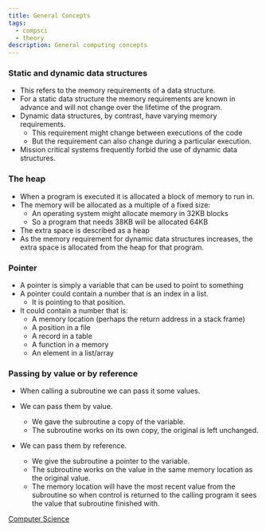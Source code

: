 ```yaml
---
title: General Concepts
tags:
  - compsci
  - theory
description: General computing concepts
---
```


### Static and dynamic data structures

- This refers to the memory requirements of a data structure.
- For a static data structure the memory requirements are known in advance and will not change over the lifetime of the program.
- Dynamic data structures, by contrast, have varying memory requirements.
	- This requirement might change between executions of the code
	- But the requirement can also change during a particular execution.
- Mission critical systems frequently forbid the use of dynamic data structures.

### The heap

- When a program is executed it is allocated a block of memory to run in.
- The memory will be allocated as a multiple of a fixed size:
	- An operating system might allocate memory in 32KB blocks
	- So a program that needs 38KB will be allocated 64KB
- The extra space is described as a heap
- As the memory requirement for dynamic data structures increases, the extra space is allocated from the heap for that program.

### Pointer

- A pointer is simply a variable that can be used to point to something
- A pointer could contain a number that is an index in a list.
	- It is pointing to that position.
- It could contain a number that is:
	- A memory location (perhaps the return address in a stack frame)
	- A position in a file
	- A record in a table
	- A function in a memory
	- An element in a list/array

### Passing by value or by reference

- When calling a subroutine we can pass it some values.

- We can pass them by value.
	- We gave the subroutine a copy of the variable.
	- The subroutine works on its own copy, the original is left unchanged.
- We can pass them by reference.
	- We give the subroutine a pointer to the variable.
	- The subroutine works on the value in the same memory location as the original value.
	- The memory location will have the most recent value from the subroutine so when control is returned to the calling program it sees the value that subroutine finished with.


[Computer Science](/ComputerScience)